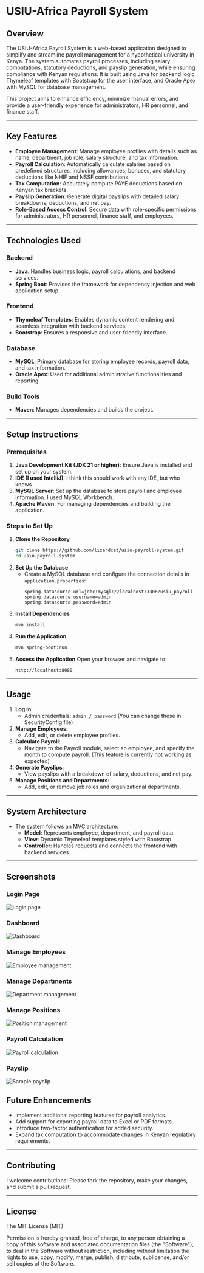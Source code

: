 # **USIU-Africa Payroll System**

## **Overview**
The USIU-Africa Payroll System is a web-based application designed to simplify and streamline payroll management for a hypothetical university in Kenya. The system automates payroll processes, including salary computations, statutory deductions, and payslip generation, while ensuring compliance with Kenyan regulations. It is built using Java for backend logic, Thymeleaf templates with Bootstrap for the user interface, and Oracle Apex with MySQL for database management.

This project aims to enhance efficiency, minimize manual errors, and provide a user-friendly experience for administrators, HR personnel, and finance staff.

---

## **Key Features**
- **Employee Management**: Manage employee profiles with details such as name, department, job role, salary structure, and tax information.
- **Payroll Calculation**: Automatically calculate salaries based on predefined structures, including allowances, bonuses, and statutory deductions like NHIF and NSSF contributions.
- **Tax Computation**: Accurately compute PAYE deductions based on Kenyan tax brackets.
- **Payslip Generation**: Generate digital payslips with detailed salary breakdowns, deductions, and net pay.
- **Role-Based Access Control**: Secure data with role-specific permissions for administrators, HR personnel, finance staff, and employees.

---

## **Technologies Used**
### **Backend**
- **Java**: Handles business logic, payroll calculations, and backend services.
- **Spring Boot**: Provides the framework for dependency injection and web application setup.

### **Frontend**
- **Thymeleaf Templates**: Enables dynamic content rendering and seamless integration with backend services.
- **Bootstrap**: Ensures a responsive and user-friendly interface.

### **Database**
- **MySQL**: Primary database for storing employee records, payroll data, and tax information.
- **Oracle Apex**: Used for additional administrative functionalities and reporting.

### **Build Tools**
- **Maven**: Manages dependencies and builds the project.

---

## **Setup Instructions**
### **Prerequisites**
1. **Java Development Kit (JDK 21 or higher)**: Ensure Java is installed and set up on your system.
2. **IDE (I used IntelliJ)**: I think this should work with any IDE, but who knows
3. **MySQL Server**: Set up the database to store payroll and employee information. I used MySQL Workbench.
4. **Apache Maven**: For managing dependencies and building the application.

### **Steps to Set Up**
1. **Clone the Repository**
   ```bash
   git clone https://github.com/lizardcat/usiu-payroll-system.git
   cd usiu-payroll-system
   ```
2. **Set Up the Database**
    - Create a MySQL database and configure the connection details in `application.properties`:
      ```properties
      spring.datasource.url=jdbc:mysql://localhost:3306/usiu_payroll
      spring.datasource.username=admin
      spring.datasource.password=admin
      ```
3. **Install Dependencies**
   ```bash
   mvn install
   ```
4. **Run the Application**
   ```bash
   mvn spring-boot:run
   ```
5. **Access the Application**
   Open your browser and navigate to:
   ```
   http://localhost:8080
   ```

---

## **Usage**
1. **Log In**:
    - Admin credentials: `admin / password` (You can change these in SecurityConfig file)
2. **Manage Employees**:
    - Add, edit, or delete employee profiles.
3. **Calculate Payroll**:
    - Navigate to the Payroll module, select an employee, and specify the month to compute payroll. (This feature is currently not working as expected)
4. **Generate Payslips**:
    - View payslips with a breakdown of salary, deductions, and net pay.
5. **Manage Positions and Departments**:
    - Add, edit, or remove job roles and organizational departments.

---

## **System Architecture**
- The system follows an MVC architecture:
    - **Model**: Represents employee, department, and payroll data.
    - **View**: Dynamic Thymeleaf templates styled with Bootstrap.
    - **Controller**: Handles requests and connects the frontend with backend services.

---

## **Screenshots**

### **Login Page**
![Login page](usiu/images/login_page.png)

### **Dashboard**
![Dashboard](usiu/images/dashboard_page.png)

### **Manage Employees**
![Employee management](usiu/images/employee_management_page.png)

### **Manage Departments**
![Department management](usiu/images/department_management_page.png)

### **Manage Positions**
![Position management](usiu/images/position_management_page.png)

### **Payroll Calculation**
![Payroll calculation](usiu/images/payroll_calculations_page.png)

### **Payslip**
![Sample payslip](usiu/images/payslip_sample.png)

## **Future Enhancements**
- Implement additional reporting features for payroll analytics.
- Add support for exporting payroll data to Excel or PDF formats.
- Introduce two-factor authentication for added security.
- Expand tax computation to accommodate changes in Kenyan regulatory requirements.

---

## **Contributing**
I welcome contributions! Please fork the repository, make your changes, and submit a pull request.

---

## **License**
The MIT License (MIT)

Permission is hereby granted, free of charge, to any person obtaining a copy of this software and associated documentation files (the "Software"), to deal in the Software without restriction, including without limitation the rights to use, copy, modify, merge, publish, distribute, sublicense, and/or sell copies of the Software.
